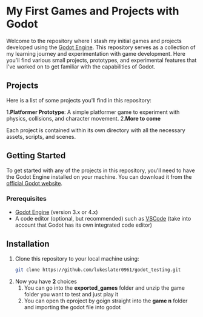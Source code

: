 # My First Games and Projects with Godot

Welcome to the repository where I stash my initial games and projects developed using the [Godot Engine](https://godotengine.org/). This repository serves as a collection of my learning journey and experimentation with game development. Here you'll find various small projects, prototypes, and experimental features that I've worked on to get familiar with the capabilities of Godot.

## Projects

Here is a list of some projects you'll find in this repository:

1.**Platformer Prototype**: A simple platformer game to experiment with physics, collisions, and character movement.
2.**More to come**

Each project is contained within its own directory with all the necessary assets, scripts, and scenes.

## Getting Started

To get started with any of the projects in this repository, you'll need to have the Godot Engine installed on your machine. You can download it from the [official Godot website](https://godotengine.org/download).

### Prerequisites

- [Godot Engine](https://godotengine.org/download) (version 3.x or 4.x)
- A code editor (optional, but recommended) such as [VSCode](https://code.visualstudio.com/) (take into account that Godot has its own integrated code editor)

## Installation

1. Clone this repository to your local machine using:
   ```sh
   git clone https://github.com/lukeslater0961/godot_testing.git
2. Now you have **2** choices
   1. You can go into the **exported_games** folder and unzip the game folder you want to test and just play it
   2. You can open th eproject by goign straight into the **game n** folder and importing the godot file into godot
      
